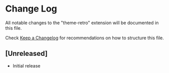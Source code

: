 # Change Log
All notable changes to the "theme-retro" extension will be documented in this file.

Check [Keep a Changelog](http://keepachangelog.com/) for recommendations on how to structure this file.

## [Unreleased]
- Initial release
